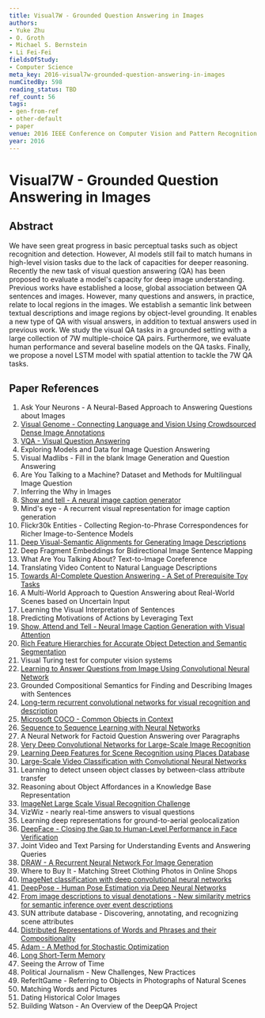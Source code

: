 ```yaml
---
title: Visual7W - Grounded Question Answering in Images
authors:
- Yuke Zhu
- O. Groth
- Michael S. Bernstein
- Li Fei-Fei
fieldsOfStudy:
- Computer Science
meta_key: 2016-visual7w-grounded-question-answering-in-images
numCitedBy: 598
reading_status: TBD
ref_count: 56
tags:
- gen-from-ref
- other-default
- paper
venue: 2016 IEEE Conference on Computer Vision and Pattern Recognition (CVPR)
year: 2016
---
```


# Visual7W - Grounded Question Answering in Images

## Abstract

We have seen great progress in basic perceptual tasks such as object recognition and detection. However, AI models still fail to match humans in high-level vision tasks due to the lack of capacities for deeper reasoning. Recently the new task of visual question answering (QA) has been proposed to evaluate a model's capacity for deep image understanding. Previous works have established a loose, global association between QA sentences and images. However, many questions and answers, in practice, relate to local regions in the images. We establish a semantic link between textual descriptions and image regions by object-level grounding. It enables a new type of QA with visual answers, in addition to textual answers used in previous work. We study the visual QA tasks in a grounded setting with a large collection of 7W multiple-choice QA pairs. Furthermore, we evaluate human performance and several baseline models on the QA tasks. Finally, we propose a novel LSTM model with spatial attention to tackle the 7W QA tasks.

## Paper References

1. Ask Your Neurons - A Neural-Based Approach to Answering Questions about Images
2. [Visual Genome - Connecting Language and Vision Using Crowdsourced Dense Image Annotations](2016-visual-genome-connecting-language-and-vision-using-crowdsourced-dense-image-annotations)
3. [VQA - Visual Question Answering](2015-vqa-visual-question-answering)
4. Exploring Models and Data for Image Question Answering
5. Visual Madlibs - Fill in the blank Image Generation and Question Answering
6. Are You Talking to a Machine? Dataset and Methods for Multilingual Image Question
7. Inferring the Why in Images
8. [Show and tell - A neural image caption generator](2015-show-and-tell-a-neural-image-caption-generator)
9. Mind's eye - A recurrent visual representation for image caption generation
10. Flickr30k Entities - Collecting Region-to-Phrase Correspondences for Richer Image-to-Sentence Models
11. [Deep Visual-Semantic Alignments for Generating Image Descriptions](2017-deep-visual-semantic-alignments-for-generating-image-descriptions)
12. Deep Fragment Embeddings for Bidirectional Image Sentence Mapping
13. What Are You Talking About? Text-to-Image Coreference
14. Translating Video Content to Natural Language Descriptions
15. [Towards AI-Complete Question Answering - A Set of Prerequisite Toy Tasks](2016-towards-ai-complete-question-answering-a-set-of-prerequisite-toy-tasks)
16. A Multi-World Approach to Question Answering about Real-World Scenes based on Uncertain Input
17. Learning the Visual Interpretation of Sentences
18. Predicting Motivations of Actions by Leveraging Text
19. [Show, Attend and Tell - Neural Image Caption Generation with Visual Attention](2015-show-attend-and-tell-neural-image-caption-generation-with-visual-attention)
20. [Rich Feature Hierarchies for Accurate Object Detection and Semantic Segmentation](2014-rich-feature-hierarchies-for-accurate-object-detection-and-semantic-segmentation)
21. Visual Turing test for computer vision systems
22. [Learning to Answer Questions from Image Using Convolutional Neural Network](2016-learning-to-answer-questions-from-image-using-convolutional-neural-network)
23. Grounded Compositional Semantics for Finding and Describing Images with Sentences
24. [Long-term recurrent convolutional networks for visual recognition and description](2015-long-term-recurrent-convolutional-networks-for-visual-recognition-and-description)
25. [Microsoft COCO - Common Objects in Context](2014-microsoft-coco-common-objects-in-context)
26. [Sequence to Sequence Learning with Neural Networks](2014-sequence-to-sequence-learning-with-neural-networks)
27. A Neural Network for Factoid Question Answering over Paragraphs
28. [Very Deep Convolutional Networks for Large-Scale Image Recognition](2015-very-deep-convolutional-networks-for-large-scale-image-recognition)
29. [Learning Deep Features for Scene Recognition using Places Database](2014-learning-deep-features-for-scene-recognition-using-places-database)
30. [Large-Scale Video Classification with Convolutional Neural Networks](2014-large-scale-video-classification-with-convolutional-neural-networks)
31. Learning to detect unseen object classes by between-class attribute transfer
32. Reasoning about Object Affordances in a Knowledge Base Representation
33. [ImageNet Large Scale Visual Recognition Challenge](2015-imagenet-large-scale-visual-recognition-challenge)
34. VizWiz - nearly real-time answers to visual questions
35. Learning deep representations for ground-to-aerial geolocalization
36. [DeepFace - Closing the Gap to Human-Level Performance in Face Verification](2014-deepface-closing-the-gap-to-human-level-performance-in-face-verification)
37. Joint Video and Text Parsing for Understanding Events and Answering Queries
38. [DRAW - A Recurrent Neural Network For Image Generation](2015-draw-a-recurrent-neural-network-for-image-generation)
39. Where to Buy It - Matching Street Clothing Photos in Online Shops
40. [ImageNet classification with deep convolutional neural networks](2012-alexnet.md)
41. [DeepPose - Human Pose Estimation via Deep Neural Networks](2014-deeppose-human-pose-estimation-via-deep-neural-networks)
42. [From image descriptions to visual denotations - New similarity metrics for semantic inference over event descriptions](2014-from-image-descriptions-to-visual-denotations-new-similarity-metrics-for-semantic-inference-over-event-descriptions)
43. SUN attribute database - Discovering, annotating, and recognizing scene attributes
44. [Distributed Representations of Words and Phrases and their Compositionality](2013-distributed-representations-of-words-and-phrases-and-their-compositionality)
45. [Adam - A Method for Stochastic Optimization](2015-adam-a-method-for-stochastic-optimization)
46. [Long Short-Term Memory](1997-long-short-term-memory)
47. Seeing the Arrow of Time
48. Political Journalism - New Challenges, New Practices
49. ReferItGame - Referring to Objects in Photographs of Natural Scenes
50. Matching Words and Pictures
51. Dating Historical Color Images
52. Building Watson - An Overview of the DeepQA Project
